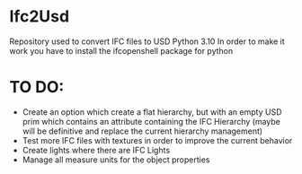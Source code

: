 # Ifc2Usd
 Repository used to convert IFC files to USD
 Python 3.10
 In order to make it work you have to install the ifcopenshell package for python

 # TO DO:
 * Create an option which create a flat hierarchy, but with an empty USD prim which contains an attribute containing the IFC Hierarchy (maybe will be definitive and replace the current hierarchy management)
 * Test more IFC files with textures in order to improve the current behavior
 * Create lights where there are IFC Lights
 * Manage all measure units for the object properties
